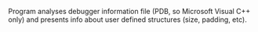 Program analyses debugger information file (PDB, so Microsoft Visual C++ only) and presents info about user defined structures (size, padding, etc).